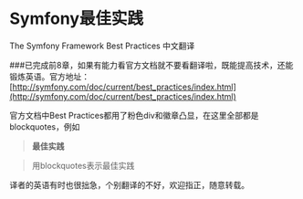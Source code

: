 # Symfony最佳实践
The Symfony Framework Best Practices 中文翻译

###已完成前8章，如果有能力看官方文档就不要看翻译啦，既能提高技术，还能锻炼英语。官方地址：[http://symfony.com/doc/current/best_practices/index.html](http://symfony.com/doc/current/best_practices/index.html)

官方文档中Best Practices都用了粉色div和徽章凸显，在这里全部都是blockquotes，例如

>**最佳实践**

>用blockquotes表示最佳实践

译者的英语有时也很拙急，个别翻译的不好，欢迎指正，随意转载。
